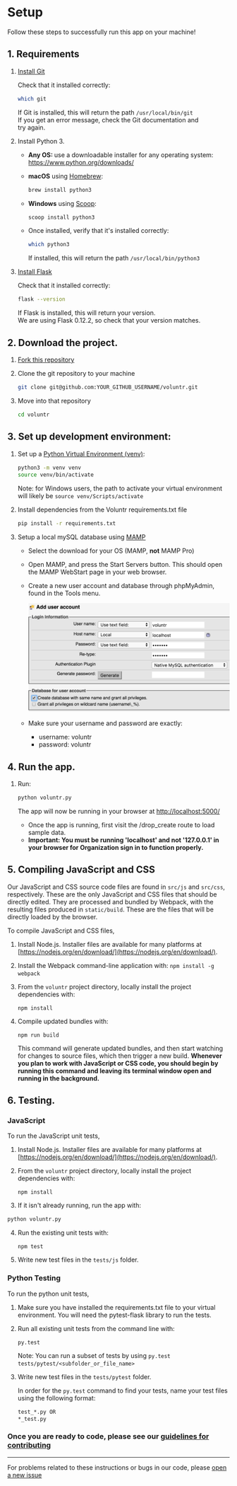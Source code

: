 # Setup

Follow these steps to successfully run this app on your machine!

## 1. Requirements

1. [Install Git](https://git-scm.com/book/en/v2/Getting-Started-Installing-Git)

    Check that it installed correctly:

      ```sh
      which git
      ```

    If Git is installed, this will return the path `/usr/local/bin/git`  
    If you get an error message, check the Git documentation and   
    try again.
    
    
2. Install Python 3.

    - <b>Any OS: </b>use a downloadable installer for any operating system: https://www.python.org/downloads/

    - <b>macOS</b> using [Homebrew](https://brew.sh/):

        ```sh
        brew install python3
        ```

    - <b>Windows</b> using [Scoop](http://scoop.sh/):

        ```sh
        scoop install python3
        ```

    - Once installed, verify that it's installed correctly:

        ```sh
        which python3
        ```

        If installed, this will return the path `/usr/local/bin/python3`

3. [Install Flask](http://flask.pocoo.org/docs/0.12/installation/)

    Check that it installed correctly:

      ```sh
      flask --version
      ```
      
      If Flask is installed, this will return your version.  
      We are using Flask 0.12.2, so check that your version matches.


## 2. Download the project.

1. [Fork this repository](https://github.com/hendricksonsarahl/voluntr)

2. Clone the git repository to your machine

      ```sh
      git clone git@github.com:YOUR_GITHUB_USERNAME/voluntr.git
      ```

3. Move into that repository

      ```sh
      cd voluntr
      ```

## 3. Set up development environment:

1. Set up a [Python Virtual Environment (venv)](https://docs.python.org/3/library/venv.html):

    ```sh
    python3 -m venv venv
    source venv/bin/activate
    ```

    Note: for Windows users, the path to activate your virtual environment will likely be `source venv/Scripts/activate`

2. Install dependencies from the Voluntr requirements.txt file

    ```sh
    pip install -r requirements.txt
    ```

3. Setup a local mySQL database using [MAMP](https://www.mamp.info/en/downloads/)

    - Select the download for your OS (MAMP, <b>not</b> MAMP Pro)
  
    - Open MAMP, and press the Start Servers button. This should open the MAMP WebStart page in your web browser. 

    - Create a new user account and database through phpMyAdmin, found in the Tools menu.

        ![MAMP new user](./assets/mamp_new_user.png)

    - Make sure your username and password are exactly:

      - username: voluntr
      - password: voluntr

## 4. Run the app.

1. Run:

    ```sh
    python voluntr.py
    ```

    The app will now be running in your browser at [http://localhost:5000/](http://localhost:5000/)
    - Once the app is running, first visit the /drop_create route to load sample data.
    - <b>Important: You must be running 'localhost' and not '127.0.0.1' in your browser for Organization sign in to function properly.</b>

## 5. Compiling JavaScript and CSS

Our JavaScript and CSS source code files are found in `src/js` and `src/css`, respectively. These are the only JavaScript and CSS files that should be directly edited. They are processed and bundled by Webpack, with the resulting files produced in `static/build`. These are the files that will be directly loaded by the browser.

To compile JavaScript and CSS files,

1. Install Node.js. Installer files are available for many platforms at [https://nodejs.org/en/download/](https://nodejs.org/en/download/).
2. Install the Webpack command-line application with:	```npm install -g webpack``` 
3. From the `voluntr` project directory, locally install the project dependencies with:

	```
	npm install
	```
4. Compile updated bundles with:

	```
	npm run build
	```
	This command will generate updated bundles, and then start watching for changes to source files, which then trigger a new build. **Whenever you plan to work with JavaScript or CSS code, you should begin by running this command and leaving its terminal window open and running in the background.**

## 6. Testing.
### JavaScript

To run the JavaScript unit tests, 

1. Install Node.js. Installer files are available for many platforms at [https://nodejs.org/en/download/](https://nodejs.org/en/download/).

2. From the `voluntr` project directory, locally install the project dependencies with:

	```
	npm install
	```

3. If it isn't already running, run the app with: 

  ```sh
  python voluntr.py
  ```

4.  Run the existing unit tests with:

	```
	npm test
	```

5.  Write new test files in the `tests/js` folder.	

### Python Testing

To run the python unit tests, 

1. Make sure you have installed the requirements.txt file to your virtual environment.  You will need the pytest-flask library to run the tests.

2. Run all existing unit tests from the command line with:

    ```
    py.test
    ```

    Note: You can run a subset of tests by using `py.test tests/pytest/<subfolder_or_file_name>`

3. Write new test files in the `tests/pytest` folder. 

    In order for the `py.test` command to find your tests, name your test files using the following format:

    ```
    test_*.py OR 
    *_test.py
    ```  

### Once you are ready to code, please see our [guidelines for contributing](https://github.com/hendricksonsarahl/voluntr/blob/master/CONTRIBUTING.md)

---

For problems related to these instructions or bugs in our code, please [open a new issue](https://github.com/hendricksonsarahl/voluntr/issues/new)
